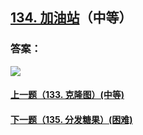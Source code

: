 ## [134. 加油站](https://leetcode-cn.com/problems/gas-station/)（中等）





### 答案：



![](https://img-blog.csdnimg.cn/20200807155236311.png)

#### [上一题（133. 克隆图）(中等)](https://github.com/sdwwld/leetCode/blob/master/src/main/java/com/wld/java/leetcode/leetCode0133.md)

#### [下一题（135. 分发糖果）(困难)](https://github.com/sdwwld/leetCode/blob/master/src/main/java/com/wld/java/leetcode/leetCode0135.md)